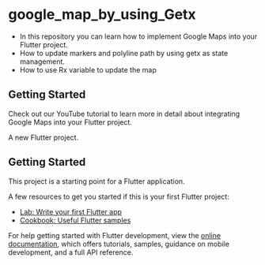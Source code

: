 # google_map_by_using_Getx 
- In this repository you can learn how to implement Google Maps into your Flutter project. 
- How to update markers and polyline path by using getx as state management.
- How to use Rx variable to update the map

## Getting Started

Check out our YouTube tutorial to learn more in detail about integrating Google Maps into your Flutter project.


A new Flutter project.

## Getting Started

This project is a starting point for a Flutter application.

A few resources to get you started if this is your first Flutter project:

- [Lab: Write your first Flutter app](https://docs.flutter.dev/get-started/codelab)
- [Cookbook: Useful Flutter samples](https://docs.flutter.dev/cookbook)

For help getting started with Flutter development, view the
[online documentation](https://docs.flutter.dev/), which offers tutorials,
samples, guidance on mobile development, and a full API reference.
